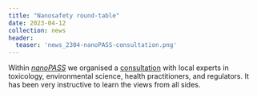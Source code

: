 ```yaml
---
title: "Nanosafety round-table"
date: 2023-04-12
collection: news
header:
  teaser: 'news_2304-nanoPASS-consultation.png'
---
```


Within [*nanoPASS*](https://cordis.europa.eu/project/id/101092741) we organised a [consultation](https://twitter.com/uiztok/status/1648313157067194371) with local experts in toxicology, environmental science, health practitioners, and regulators. It has been very instructive to learn the views from all sides.

